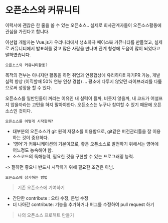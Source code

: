 # 오픈소스와 커뮤니티

 이력서에 괜찮은 한 줄을 쓸 수 있는 오픈소스..
 실제로 회사관계자들이 오픈소스활동에 관심을 가진다고 합니다.
 
 이선협 개발자는 Vue.js가 우리나라에서 생소하자 페이스북 커뮤니티를 만들었고,
 실제로 커뮤니티에서 발표회를 갖고 많은 사람을 만나며 관계 형성에 도움이 많이 되었다고 말하였습니다.
 
 
 ``오픈소스와 커뮤니티활동?``
 
 목적의 전부는 아니지만 활동을 하면 취업과 연봉협상에 유리하다!! 자기PR 가능, 개발실력 향상
 (이직할때 50% 연봉 인상 경험) ... 평소에 다루지 않았던 라이브러리를 다룸으로써 성장을 할 수 있다.
 
 오픈소스를 일반인들이 꺼리는 이유인 내 실력이 될까, 비웃지 않을까, 내 코드가 어설프지 않을까라는 고민을 하지 말아야한다.
 오픈소스는 누구나 참여할 수 있기 때문에 오픈소스인 것이다.
 
 ``오픈소스를 어떻게 시작할까?``
 
   - 대부분의 오픈소스가 git 원격 저장소를 이용함으로, git같은 버전관리툴을 잘 이용하는 것이 중요하다.
   - '영어'가 커뮤니케이션의 기본이므로, 좋은 오픈소스로 발전하기 위해서는 영어에 어느정도 능숙해야 함.
   - 소스코드의 독해능력, 필요한 것을 구현할 수 있는 프로그래밍 능력.
 
  -> 잘하면 좋으나 반드시 시작하기 위해 필요한 조건은 아님. 
   
 ``오픈소스에 참가하는 방법``
 
  > 기존 오픈소스에 기여하기
   
   - 간단한 contribute : 오타 수정, 문법 수정
   - 더 나아간 contribute: 기능을 추가하거나 버그를 수정하여 pull request 하기
  
  > 나의 오픈소스 프로젝트 만들기
   
   
   
 
 
 
 
 
 
